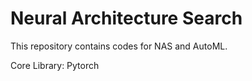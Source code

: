 # Neural Architecture Search

This repository contains codes for NAS and AutoML. 

Core Library: Pytorch

